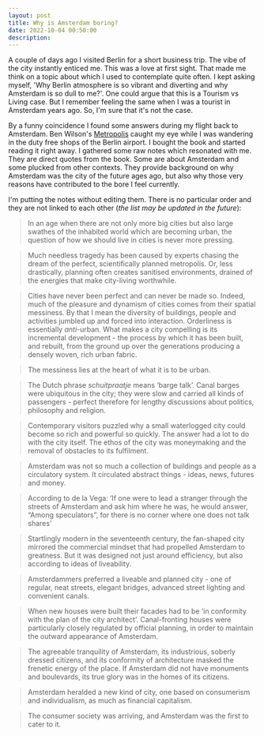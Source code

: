 ```yaml
---
layout: post
title: Why is Amsterdam boring?
date: 2022-10-04 00:50:00
description: 
---
```


A couple of days ago I visited Berlin for a short business trip. The vibe of the city instantly enticed me. This was a love at first sight. That made me think on a topic about which I used to contemplate quite often.  I kept asking myself, 'Why Berlin atmosphere is so vibrant and diverting and why Amsterdam is so dull to me?'. One could argue that this is a Tourism vs Living case. But I remember feeling the same when I was a tourist in Amsterdam years ago. So, I'm sure that it's not the case. 

By a funny coincidence I found some answers during my flight back to Amsterdam. Ben Wilson's [Metropolis](https://www.goodreads.com/book/show/51708831-metropolis) caught my eye while I was wandering in the duty free shops of the Berlin airport. I bought the book and started reading it right away. I gathered some raw notes which resonated with me. They are direct quotes from the book. Some are about Amsterdam and some plucked from other contexts. They provide background on why Amsterdam was the city of the future ages ago, but also why those very reasons have contributed to the bore I feel currently.

I'm putting the notes without editing them. There is no particular order and they are not linked to each other (*the list may be updated in the future*):

> In an age when there are not only more big cities but also large swathes of the inhabited world which are becoming urban, the question of how we should live in cities is never more pressing.

> Much needless tragedy has been caused by experts chasing the dream of the perfect, scientifically planned metropolis. Or, less drastically, planning often creates sanitised environments, drained of the energies that make city-living worthwhile.

> Cities have never been perfect and can never be made so. Indeed, much of the pleasure and dynamism of cities comes from their spatial messiness. By that I mean the diversity of buildings, people and activities jumbled up and forced into interaction. Orderliness is essentially *anti*-urban. What makes a city compelling is its incremental development - the process by which it has been built, and rebuilt, from the ground up over the generations producing a densely woven, rich urban fabric.

> The messiness lies at the heart of what it is to be urban.

> The Dutch phrase *schuitpraatje* means ‘barge talk’. Canal barges were ubiquitous in the city; they were  slow and carried all kinds of passengers - perfect therefore for lengthy discussions about politics, philosophy and religion. 

> Contemporary visitors puzzled why a small waterlogged city could become so rich and powerful so quickly. The answer had a lot to do with the city itself. The ethos of the city was moneymaking and the removal of obstacles to its fulfilment.

> Amsterdam was not so much a collection of buildings and people  as a circulatory system. It circulated abstract things  - ideas, news, futures and money.

> According to de la Vega: ‘If one were to lead a stranger through the streets of Amsterdam and ask him where he was, he would answer, “Among speculators”, for there is no corner where one does not talk shares’

> Startlingly modern in the seventeenth century, the fan-shaped city mirrored the commercial mindset that had  propelled Amsterdam to greatness. But it was designed not just around efficiency, but also according to ideas of liveability.

> Amsterdammers preferred a liveable and planned city - one of regular, neat streets, elegant bridges, advanced street lighting and convenient canals. 

> When new houses were built their facades had to be ‘in conformity with the plan of the city architect’. Canal-fronting houses were particularly closely regulated by official planning, in order to maintain the outward appearance of Amsterdam.

> The agreeable tranquility of Amsterdam, its industrious, soberly dressed citizens, and its conformity of architecture masked the frenetic energy of the place. If Amsterdam did not have monuments and boulevards, its true glory was in the homes of its citizens. 

> Amsterdam heralded a new kind of city, one based on consumerism and individualism, as much as financial capitalism.

> The consumer society was arriving, and Amsterdam was the first to cater to it.